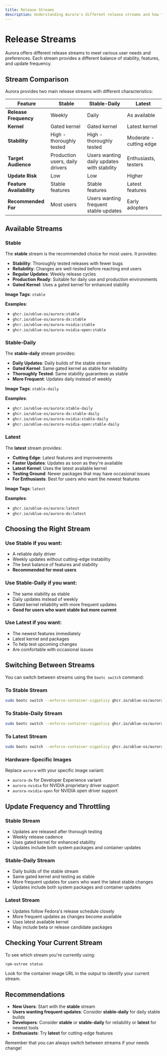 ```yaml
---
title: Release Streams
description: Understanding Aurora's different release streams and how to choose the right one
---
```


# Release Streams

Aurora offers different release streams to meet various user needs and preferences. Each stream provides a different balance of stability, features, and update frequency.

## Stream Comparison

Aurora provides two main release streams with different characteristics:

| Feature | Stable | Stable-Daily | Latest |
|---------|--------|--------------|--------|
| **Release Frequency** | Weekly | Daily | As available |
| **Kernel** | Gated kernel | Gated kernel | Latest kernel |
| **Stability** | High - thoroughly tested | High - thoroughly tested | Moderate - cutting edge |
| **Target Audience** | Production users, daily drivers | Users wanting daily updates with stability | Enthusiasts, testers |
| **Update Risk** | Low | Low | Higher |
| **Feature Availability** | Stable features | Stable features | Latest features |
| **Recommended For** | Most users | Users wanting frequent stable updates | Early adopters |

## Available Streams

### Stable

The **stable** stream is the recommended choice for most users. It provides:

- **Stability**: Thoroughly tested releases with fewer bugs
- **Reliability**: Changes are well-tested before reaching end users
- **Regular Updates**: Weekly release cycles
- **Production Ready**: Suitable for daily use and production environments
- **Gated Kernel**: Uses a gated kernel for enhanced stability

**Image Tags**: `stable`

**Examples**:
- `ghcr.io/ublue-os/aurora:stable`
- `ghcr.io/ublue-os/aurora-dx:stable`
- `ghcr.io/ublue-os/aurora-nvidia:stable`
- `ghcr.io/ublue-os/aurora-nvidia-open:stable`

### Stable-Daily

The **stable-daily** stream provides:

- **Daily Updates**: Daily builds of the stable stream
- **Gated Kernel**: Same gated kernel as stable for reliability
- **Thoroughly Tested**: Same stability guarantees as stable
- **More Frequent**: Updates daily instead of weekly

**Image Tags**: `stable-daily`

**Examples**:
- `ghcr.io/ublue-os/aurora:stable-daily`
- `ghcr.io/ublue-os/aurora-dx:stable-daily`
- `ghcr.io/ublue-os/aurora-nvidia:stable-daily`
- `ghcr.io/ublue-os/aurora-nvidia-open:stable-daily`

### Latest

The **latest** stream provides:

- **Cutting Edge**: Latest features and improvements
- **Faster Updates**: Updates as soon as they're available
- **Latest Kernel**: Uses the latest available kernel
- **Testing Ground**: Newer packages that may have occasional issues
- **For Enthusiasts**: Best for users who want the newest features

**Image Tags**: `latest`

**Examples**:
- `ghcr.io/ublue-os/aurora:latest`
- `ghcr.io/ublue-os/aurora-dx:latest`

## Choosing the Right Stream

### Use **Stable** if you want:
- A reliable daily driver
- Weekly updates without cutting-edge instability
- The best balance of features and stability
- **Recommended for most users**

### Use **Stable-Daily** if you want:
- The same stability as stable
- Daily updates instead of weekly
- Gated kernel reliability with more frequent updates
- **Good for users who want stable but more current**

### Use **Latest** if you want:
- The newest features immediately
- Latest kernel and packages
- To help test upcoming changes
- Are comfortable with occasional issues

## Switching Between Streams

You can switch between streams using the `bootc switch` command:

### To Stable Stream
```bash
sudo bootc switch --enforce-container-sigpolicy ghcr.io/ublue-os/aurora:stable
```

### To Stable-Daily Stream
```bash
sudo bootc switch --enforce-container-sigpolicy ghcr.io/ublue-os/aurora:stable-daily
```

### To Latest Stream
```bash
sudo bootc switch --enforce-container-sigpolicy ghcr.io/ublue-os/aurora:latest
```

### Hardware-Specific Images

Replace `aurora` with your specific image variant:
- `aurora-dx` for Developer Experience variant
- `aurora-nvidia` for NVIDIA proprietary driver support
- `aurora-nvidia-open` for NVIDIA open driver support

## Update Frequency and Throttling

### Stable Stream
- Updates are released after thorough testing
- Weekly release cadence
- Uses gated kernel for enhanced stability
- Updates include both system packages and container updates

### Stable-Daily Stream
- Daily builds of the stable stream
- Same gated kernel and testing as stable
- More frequent updates for users who want the latest stable changes
- Updates include both system packages and container updates

### Latest Stream
- Updates follow Fedora's release schedule closely
- More frequent updates as changes become available
- Uses latest available kernel
- May include beta or release candidate packages

## Checking Your Current Stream

To see which stream you're currently using:

```bash
rpm-ostree status
```

Look for the container image URL in the output to identify your current stream.

## Recommendations

- **New Users**: Start with the **stable** stream
- **Users wanting frequent updates**: Consider **stable-daily** for daily stable builds
- **Developers**: Consider **stable** or **stable-daily** for reliability or **latest** for newest tools
- **Enthusiasts**: Try **latest** for cutting-edge features

Remember that you can always switch between streams if your needs change!